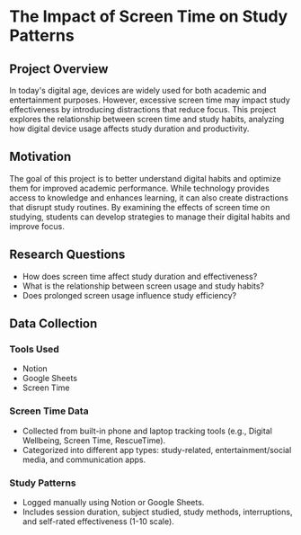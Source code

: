 # The Impact of Screen Time on Study Patterns  

## Project Overview  
In today's digital age, devices are widely used for both academic and entertainment purposes. However, excessive screen time may impact study effectiveness by introducing distractions that reduce focus. This project explores the relationship between screen time and study habits, analyzing how digital device usage affects study duration and productivity.  

## Motivation  
The goal of this project is to better understand digital habits and optimize them for improved academic performance. While technology provides access to knowledge and enhances learning, it can also create distractions that disrupt study routines. By examining the effects of screen time on studying, students can develop strategies to manage their digital habits and improve focus.  

## Research Questions  
- How does screen time affect study duration and effectiveness?  
- What is the relationship between screen usage and study habits?  
- Does prolonged screen usage influence study efficiency?  

## Data Collection  
### Tools Used  
- Notion  
- Google Sheets    
- Screen Time  
 
### Screen Time Data  
- Collected from built-in phone and laptop tracking tools (e.g., Digital Wellbeing, Screen Time, RescueTime).  
- Categorized into different app types: study-related, entertainment/social media, and communication apps.  

### Study Patterns  
- Logged manually using Notion or Google Sheets.  
- Includes session duration, subject studied, study methods, interruptions, and self-rated effectiveness (1-10 scale).  

